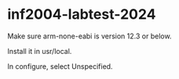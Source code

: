 # inf2004-labtest-2024

Make sure arm-none-eabi is version 12.3 or below.

Install it in usr/local.

In configure, select Unspecified.